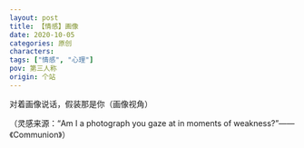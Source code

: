 ```yaml
---
layout: post
title: 【情感】画像
date: 2020-10-05
categories: 原创
characters: 
tags: ["情感", "心理"]
pov: 第三人称
origin: 个站
---
```


对着画像说话，假装那是你（画像视角）

（灵感来源：“Am I a photograph you gaze at in moments of weakness?”——《Communion》）
